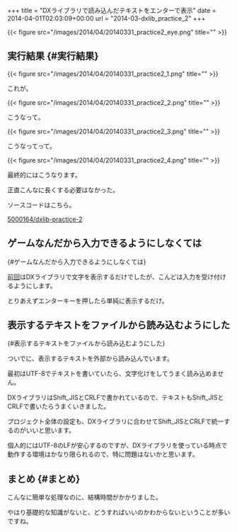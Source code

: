 +++
title = "DXライブラリで読み込んだテキストをエンターで表示"
date = 2014-04-01T02:03:09+00:00
url = "2014-03-dxlib_practice_2"
+++

{{< figure src="/images/2014/04/20140331_practice2_eye.png" title="" >}}

## <a name="実行結果" href="#実行結果"></a>実行結果 {#実行結果}

{{< figure src="/images/2014/04/20140331_practice2_1.png" title="" >}}

これが。

{{< figure src="/images/2014/04/20140331_practice2_2.png" title="" >}}

こうなって。

{{< figure src="/images/2014/04/20140331_practice2_3.png" title="" >}}

こうなってって。

{{< figure src="/images/2014/04/20140331_practice2_4.png" title="" >}}

最終的にはこうなります。

正直こんなに長くする必要はなかった。

ソースコードはこちら。

[5000164/dxlib-practice-2](https://github.com/5000164/dxlib-practice-2)

## <a name="ゲームなんだから入力できるようにしなくては" href="#ゲームなんだから入力できるようにしなくては"></a>ゲームなんだから入力できるようにしなくては

 {#ゲームなんだから入力できるようにしなくては}

[前回](http://5000164.jp/2014-03-dxlib_practice_1/ "DXライブラリできれいなフォントを表示する")はDXライブラリで文字を表示するだけでしたが、こんどは入力を受け付けるようにします。

とりあえずエンターキーを押したら単純に表示するだけ。

## <a name="表示するテキストをファイルから読み込むようにした" href="#表示するテキストをファイルから読み込むようにした"></a>表示するテキストをファイルから読み込むようにした

 {#表示するテキストをファイルから読み込むようにした}

ついでに、表示するテキストを外部から読み込んでいます。

最初はUTF-8でテキストを書いていたら、文字化けをしてうまく読み込めません。

DXライブラリはShift\_JISとCRLFで書かれているので、テキストもShift\_JISとCRLFで書いたらうまくいきました。

プロジェクト全体の設定も、DXライブラリに合わせてShift_JISとCRLFで統一するのがいいと思います。

個人的にはUTF-8のLFが安心するのですが、DXライブラリを使っている時点で動作する環境はかなり限られるので、特に問題はないかと思います。

## <a name="まとめ" href="#まとめ"></a>まとめ {#まとめ}

こんなに簡単な処理なのに、結構時間がかかりました。

やはり基礎的な知識がないと、どうすればいいのかわからないということが多いですね。